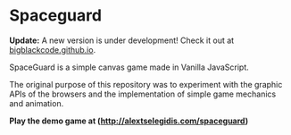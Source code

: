 # Spaceguard

**Update:** A new version is under development! Check it out at [bigblackcode.github.io](http://bigblackcode.github.io/). 

SpaceGuard is a simple canvas game made in Vanilla JavaScript. 
 
The original purpose of this repository was to experiment with the graphic APIs of the browsers and the implementation of simple game mechanics and animation.

**Play the demo game at (http://alextselegidis.com/spaceguard)** 
